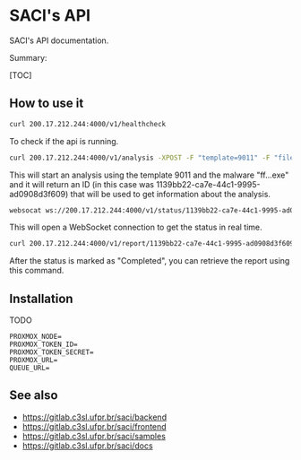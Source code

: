 # SACI's API

SACI's API documentation.

Summary:

[TOC]

## How to use it

```bash
curl 200.17.212.244:4000/v1/healthcheck
```

To check if the api is running.

```bash
curl 200.17.212.244:4000/v1/analysis -XPOST -F "template=9011" -F "file=@fff351ad66140a5e49eb323c4bf53700.exe"
```

This will start an analysis using the template 9011 and the malware "ff...exe"
and it will return an ID (in this case was 1139bb22-ca7e-44c1-9995-ad0908d3f609)
that will be used to get information about the analysis.

```bash
websocat ws://200.17.212.244:4000/v1/status/1139bb22-ca7e-44c1-9995-ad0908d3f609
```

This will open a WebSocket connection to get the status in real time.

```bash
curl 200.17.212.244:4000/v1/report/1139bb22-ca7e-44c1-9995-ad0908d3f609
```

After the status is marked as "Completed", you can retrieve the report using
this command.

## Installation

TODO

```
PROXMOX_NODE=
PROXMOX_TOKEN_ID=
PROXMOX_TOKEN_SECRET=
PROXMOX_URL=
QUEUE_URL=
```

## See also

- <https://gitlab.c3sl.ufpr.br/saci/backend>
- <https://gitlab.c3sl.ufpr.br/saci/frontend>
- <https://gitlab.c3sl.ufpr.br/saci/samples>
- <https://gitlab.c3sl.ufpr.br/saci/docs>

